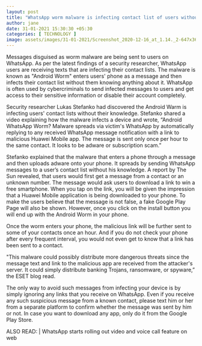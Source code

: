 ```yaml
---
layout: post
title: "WhatsApp worm malware is infecting contact list of users without their knowledge"
author: jane 
date: 31-01-2021 15:30:30 +05:30 
categories: [ TECHNOLOGY ] 
image: assets/images/31-01-2021/Screenshot_2020-12-16_at_1.14._2-647x363.png
---
```

Messages disguised as worm malware are being sent to users on WhatsApp. As per the latest findings of a security researcher, WhatsApp users are receiving texts that are infecting their contact lists. The malware is known as "Android Worm" enters users' phone as a message and then infects their contact list without them knowing anything about it. WhatsApp is often used by cybercriminals to send infected messages to users and get access to their sensitive information or disable their account completely.

Security researcher Lukas Stefanko had discovered the Android Warm is infecting users' contact lists without their knowledge. Stefanko shared a video explaining how the malware infects a device and wrote, “Android WhatsApp Worm? Malware spreads via victim's WhatsApp by automatically replying to any received WhatsApp message notification with a link to malicious Huawei Mobile app. The message is sent only once per hour to the same contact. It looks to be adware or subscription scam.”

Stefanko explained that the malware that enters a phone through a message and then uploads adware onto your phone. It spreads by sending WhatsApp messages to a user’s contact list without his knowledge. A report by The Sun revealed, that users would first get a message from a contact or an unknown number. The message would ask users to download a link to win a free smartphone. When you tap on the link, you will be given the impression that a Huawei Mobile application is being downloaded to your phone. To make the users believe that the message is not false, a fake Google Play Page will also be shown. However, once you click on the install button you will end up with the Android Worm in your phone.

Once the worm enters your phone, the malicious link will be further sent to some of your contacts once an hour. And if you do not check your phone after every frequent interval, you would not even get to know that a link has been sent to a contact.

"This malware could possibly distribute more dangerous threats since the message text and link to the malicious app are received from the attacker's server. It could simply distribute banking Trojans, ransomware, or spyware,” the ESET blog read.

The only way to avoid such messages from infecting your device is by simply ignoring any links that you receive on WhatsApp. Even if you receive any such suspicious message from a known contact, please text him or her from a separate platform to confirm whether the message was sent by him or not. In case you want to download any app, only do it from the Google Play Store.

ALSO READ: | WhatsApp starts rolling out video and voice call feature on web